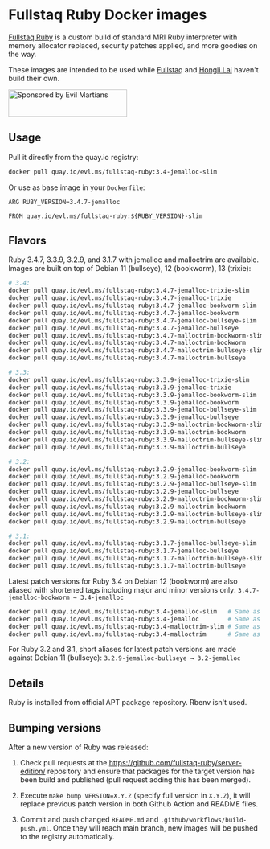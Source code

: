 Fullstaq Ruby Docker images
===========================

[Fullstaq Ruby] is a custom build of standard MRI Ruby interpreter with memory allocator replaced, security patches applied, and more goodies on the way.

These images are intended to be used while [Fullstaq] and [Hongli Lai] haven't build their own.

<a href="https://evilmartians.com/?utm_source=fullstaq-ruby-docker&utm_campaign=project_page">
<img src="https://evilmartians.com/badges/sponsored-by-evil-martians.svg" alt="Sponsored by Evil Martians" width="236" height="54">
</a>

## Usage
Pull it directly from the quay.io registry:

```sh
docker pull quay.io/evl.ms/fullstaq-ruby:3.4-jemalloc-slim
```

Or use as base image in your `Dockerfile`:

```docker
ARG RUBY_VERSION=3.4.7-jemalloc

FROM quay.io/evl.ms/fullstaq-ruby:${RUBY_VERSION}-slim
```

## Flavors

Ruby 3.4.7, 3.3.9, 3.2.9, and 3.1.7 with jemalloc and malloctrim are available. Images are built on top of Debian 11 (bullseye), 12 (bookworm), 13 (trixie):

```sh
# 3.4:
docker pull quay.io/evl.ms/fullstaq-ruby:3.4.7-jemalloc-trixie-slim
docker pull quay.io/evl.ms/fullstaq-ruby:3.4.7-jemalloc-trixie
docker pull quay.io/evl.ms/fullstaq-ruby:3.4.7-jemalloc-bookworm-slim
docker pull quay.io/evl.ms/fullstaq-ruby:3.4.7-jemalloc-bookworm
docker pull quay.io/evl.ms/fullstaq-ruby:3.4.7-jemalloc-bullseye-slim
docker pull quay.io/evl.ms/fullstaq-ruby:3.4.7-jemalloc-bullseye
docker pull quay.io/evl.ms/fullstaq-ruby:3.4.7-malloctrim-bookworm-slim
docker pull quay.io/evl.ms/fullstaq-ruby:3.4.7-malloctrim-bookworm
docker pull quay.io/evl.ms/fullstaq-ruby:3.4.7-malloctrim-bullseye-slim
docker pull quay.io/evl.ms/fullstaq-ruby:3.4.7-malloctrim-bullseye

# 3.3:
docker pull quay.io/evl.ms/fullstaq-ruby:3.3.9-jemalloc-trixie-slim
docker pull quay.io/evl.ms/fullstaq-ruby:3.3.9-jemalloc-trixie
docker pull quay.io/evl.ms/fullstaq-ruby:3.3.9-jemalloc-bookworm-slim
docker pull quay.io/evl.ms/fullstaq-ruby:3.3.9-jemalloc-bookworm
docker pull quay.io/evl.ms/fullstaq-ruby:3.3.9-jemalloc-bullseye-slim
docker pull quay.io/evl.ms/fullstaq-ruby:3.3.9-jemalloc-bullseye
docker pull quay.io/evl.ms/fullstaq-ruby:3.3.9-malloctrim-bookworm-slim
docker pull quay.io/evl.ms/fullstaq-ruby:3.3.9-malloctrim-bookworm
docker pull quay.io/evl.ms/fullstaq-ruby:3.3.9-malloctrim-bullseye-slim
docker pull quay.io/evl.ms/fullstaq-ruby:3.3.9-malloctrim-bullseye

# 3.2:
docker pull quay.io/evl.ms/fullstaq-ruby:3.2.9-jemalloc-bookworm-slim
docker pull quay.io/evl.ms/fullstaq-ruby:3.2.9-jemalloc-bookworm
docker pull quay.io/evl.ms/fullstaq-ruby:3.2.9-jemalloc-bullseye-slim
docker pull quay.io/evl.ms/fullstaq-ruby:3.2.9-jemalloc-bullseye
docker pull quay.io/evl.ms/fullstaq-ruby:3.2.9-malloctrim-bookworm-slim
docker pull quay.io/evl.ms/fullstaq-ruby:3.2.9-malloctrim-bookworm
docker pull quay.io/evl.ms/fullstaq-ruby:3.2.9-malloctrim-bullseye-slim
docker pull quay.io/evl.ms/fullstaq-ruby:3.2.9-malloctrim-bullseye

# 3.1:
docker pull quay.io/evl.ms/fullstaq-ruby:3.1.7-jemalloc-bullseye-slim
docker pull quay.io/evl.ms/fullstaq-ruby:3.1.7-jemalloc-bullseye
docker pull quay.io/evl.ms/fullstaq-ruby:3.1.7-malloctrim-bullseye-slim
docker pull quay.io/evl.ms/fullstaq-ruby:3.1.7-malloctrim-bullseye
```

Latest patch versions for Ruby 3.4 on Debian 12 (bookworm) are also aliased with shortened tags including major and minor versions only: `3.4.7-jemalloc-bookworm → 3.4-jemalloc`

```sh
docker pull quay.io/evl.ms/fullstaq-ruby:3.4-jemalloc-slim   # Same as quay.io/evl.ms/fullstaq-ruby:3.4.7-jemalloc-bookworm-slim
docker pull quay.io/evl.ms/fullstaq-ruby:3.4-jemalloc        # Same as quay.io/evl.ms/fullstaq-ruby:3.4.7-jemalloc-bookworm
docker pull quay.io/evl.ms/fullstaq-ruby:3.4-malloctrim-slim # Same as quay.io/evl.ms/fullstaq-ruby:3.4.7-malloctrim-bookworm-slim
docker pull quay.io/evl.ms/fullstaq-ruby:3.4-malloctrim      # Same as quay.io/evl.ms/fullstaq-ruby:3.4.7-malloctrim-bookworm
```

For Ruby 3.2 and 3.1, short aliases for latest patch versions are made against Debian 11 (bullseye): `3.2.9-jemalloc-bullseye → 3.2-jemalloc`

## Details

Ruby is installed from official APT package repository. Rbenv isn't used.

## Bumping versions

After a new version of Ruby was released:

 1. Check pull requests at the https://github.com/fullstaq-ruby/server-edition/ repository and ensure that packages for the target version has been build and published (pull request adding this has been merged).

 2. Execute `make bump VERSION=X.Y.Z` (specify full version in `X.Y.Z`), it will replace previous patch version in both Github Action and README files.

 3. Commit and push changed `README.md` and `.github/workflows/build-push.yml`. Once they will reach main branch, new images will be pushed to the registry automatically.

[Fullstaq Ruby]: https://fullstaqruby.org/ "Ruby, optimized for production"
[Hongli Lai]: https://www.joyfulbikeshedding.com/
[Fullstaq]: https://fullstaq.com/
